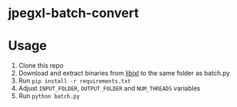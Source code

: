 # jpegxl-batch-convert

# Usage
1. Clone this repo
2. Download and extract binaries from [libjxl](https://github.com/libjxl/libjxl/releases) to the same folder as batch.py
3. Run `pip install -r requirements.txt`
4. Adjust `INPUT_FOLDER`, `OUTPUT_FOLDER` and `NUM_THREADS` variables  
5. Run `python batch.py`
